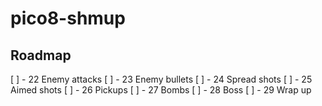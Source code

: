 # pico8-shmup

## Roadmap

[ ] - 22 Enemy attacks
[ ] - 23 Enemy bullets
[ ] - 24 Spread shots
[ ] - 25 Aimed shots
[ ] - 26 Pickups
[ ] - 27 Bombs
[ ] - 28 Boss
[ ] - 29 Wrap up
